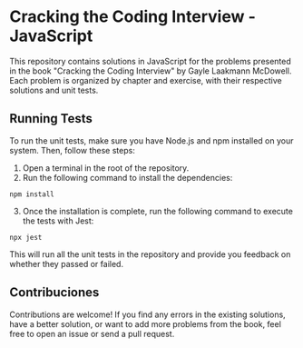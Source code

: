 # Cracking the Coding Interview - JavaScript

This repository contains solutions in JavaScript for the problems presented in the book "Cracking the Coding Interview" by Gayle Laakmann McDowell. Each problem is organized by chapter and exercise, with their respective solutions and unit tests.

## Running Tests

To run the unit tests, make sure you have Node.js and npm installed on your system. Then, follow these steps:

1. Open a terminal in the root of the repository.
2. Run the following command to install the dependencies:

`npm install`

3. Once the installation is complete, run the following command to execute the tests with Jest:

`npx jest`

This will run all the unit tests in the repository and provide you feedback on whether they passed or failed.

## Contribuciones

Contributions are welcome! If you find any errors in the existing solutions, have a better solution, or want to add more problems from the book, feel free to open an issue or send a pull request.
